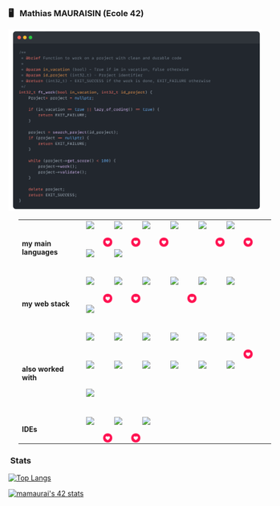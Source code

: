 ### :desktop_computer: &nbsp; Mathias MAURAISIN (Ecole 42)

![snap](images/Snap_dark.png?raw=true)



    
<!-- [![My Skills](https://skillicons.dev/icons?i=c,cpp,html,css,js,ts,)](https://skillicons.dev) -->


<style>
    td, th {
    border: none!important;
    }
    .line {
        display: flex;
        flex-direction: row;
        flex-wrap: wrap;
        max-width: 500px;
        gap: 6px;
    }
    .icon {
        position: relative;
        width: 50px;
        height: 50px;
    }
    .like {
        position: absolute;
        width: 20px;
        height: 20px;
        top: 65%;
        left: 65%;
    }
    table {
        margin-left: 20px;
    }
</style>



<div >
    <table>
        <tr>
            <td>
                <b>my main languages</b>
            </td>
            <td class="line">
                <div class="icon">
                    <img class="like" src="images/like.png">
                    <img src="https://skillicons.dev/icons?i=c" />
                </div>
                <div class="icon">
                    <img class="like" src="images/like.png">
                    <img src="https://skillicons.dev/icons?i=cpp" />
                </div>
                <div class="icon">
                    <img class="like" src="images/like.png">
                    <img src="https://skillicons.dev/icons?i=docker" />
                </div>
                <div class="icon">
                    <img src="https://skillicons.dev/icons?i=js" />
                </div>
                <div class="icon">
                    <img class="like" src="images/like.png">
                    <img src="https://skillicons.dev/icons?i=ts" />
                </div>
                <div class="icon">
                    <img class="like" src="images/like.png">
                    <img src="https://skillicons.dev/icons?i=html" />
                </div>
                <div class="icon">
                    <img src="https://skillicons.dev/icons?i=css" />
                </div>
                <div class="icon">
                    <img src="https://skillicons.dev/icons?i=md" />
                </div>
            </td> 
        </tr>
        <tr>
            <td>
                <b>my web stack</b>
            </td>
            <td class="line">
                <div class="icon">
                    <img class="like" src="images/like.png">
                    <img src="https://skillicons.dev/icons?i=react" />
                </div>
                <div class="icon">
                    <img class="like" src="images/like.png">
                    <img src="https://skillicons.dev/icons?i=nestjs" />
                </div>
                <div class="icon">
                    <img src="https://skillicons.dev/icons?i=postgres" />
                </div>
                <div class="icon">
                    <img class="like" src="images/like.png">
                    <img src="https://skillicons.dev/icons?i=tailwindcss" />
                </div>
                <div class="icon">
                    <img src="https://skillicons.dev/icons?i=nginx" />
                </div>
                <div class="icon">
                    <img src="https://skillicons.dev/icons?i=nodejs" />
                </div>
                <div class="icon">
                    <img src="https://skillicons.dev/icons?i=figma" />
                </div>
            </td> 
        </tr>
        <tr>
            <td>
                <b>also worked with</b>
            </td>
            <td class="line">
                <div class="icon">
                    <img src="https://skillicons.dev/icons?i=vite" />
                </div>
                <div class="icon">
                    <img src="https://skillicons.dev/icons?i=vercel" />
                </div>
                <div class="icon">
                    <img src="https://skillicons.dev/icons?i=threejs" />
                </div>
                <div class="icon">
                    <img src="https://skillicons.dev/icons?i=sass" />
                </div>
                <div class="icon">
                    <img src="https://skillicons.dev/icons?i=redux" />
                </div>
                <div class="icon">
                    <img class="like" src="images/like.png">
                    <img src="https://skillicons.dev/icons?i=prisma" />
                </div>
                <div class="icon">
                    <img src="https://skillicons.dev/icons?i=postman" />
                </div>
                <div class="icon">
                    <img src="https://skillicons.dev/icons?i=nextjs" />
                </div>
                <div class="icon">
                    <img src="https://skillicons.dev/icons?i=mysql" />
                </div>
                <div class="icon">
                    <img src="https://skillicons.dev/icons?i=materialui" />
                </div>
                <div class="icon">
                    <img src="https://skillicons.dev/icons?i=java" />
                </div>
                <div class="icon">
                    <img src="https://skillicons.dev/icons?i=php" />
                </div>
                <div class="icon">
                    <img src="https://skillicons.dev/icons?i=bootstrap" />
                </div>
            </td>  
        </tr>
        <tr>
            <td>
                <b>IDEs</b>
            </td>
            <td class="line">
                <div class="icon">
                    <img class="like" src="images/like.png">
                    <img src="https://skillicons.dev/icons?i=vscode" />
                </div>
                <div class="icon">
                    <img class="like" src="images/like.png">
                    <img src="https://skillicons.dev/icons?i=vim" />
                </div>
                <div class="icon">
                    <img src="https://skillicons.dev/icons?i=idea" />
                </div>
            </td> 
        </tr>
    </table>
</div>

### &nbsp;Stats

[![Top Langs](https://github-readme-stats.vercel.app/api/top-langs/?username=mathias-mrsn&layout=compact&bg_color=22272E&title_color=f8f8f8&text_color=f8f8f8&icon_color=f8f8f8&border_color=22272E)](https://github.com/anuraghazra/github-readme-stats)

[![mamaurai's 42 stats](https://badge42.vercel.app/api/v2/cl1l4qz93000609l4yixitcl4/stats?cursusId=21&coalitionId=45)](https://github.com/JaeSeoKim/badge42)